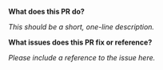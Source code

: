 **What does this PR do?**

_This should be a short, one-line description._

**What issues does this PR fix or reference?**

_Please include a reference to the issue here._
